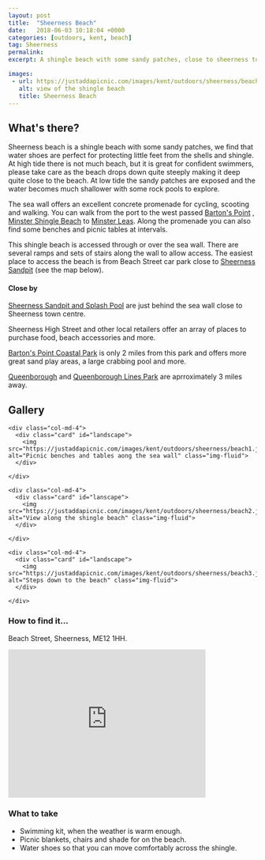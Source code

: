 ```yaml
---
layout: post
title:  "Sheerness Beach"
date:   2018-06-03 10:18:04 +0000
categories: [outdoors, kent, beach]
tag: Sheerness
permalink: 
excerpt: A shingle beach with some sandy patches, close to sheerness town centre, the sandpit and splash pool. Perfect for a swim at high tide or rock pool hunting at low tide.

images: 
 - url: https://justaddapicnic.com/images/kent/outdoors/sheerness/beach2.jpg
   alt: view of the shingle beach
   title: Sheerness Beach
---
```


## What's there?
Sheerness beach is a shingle beach with some sandy patches, we find that water shoes are perfect for protecting little feet from the shells and shingle.  At high tide there is not much beach, but it is great for confident swimmers, please take care as the beach drops down quite steeply making it deep quite close to the beach.  At low tide the sandy patches are exposed and the water becomes much shallower with some rock pools to explore.

The sea wall offers an excellent concrete promenade for cycling, scooting and walking.  You can walk from the port to the west passed [Barton's Point](/outdoors/kent/park/2018/04/12/barton-point.html) , [Minster Shingle Beach](/outdoors/kent/beach/2018/05/23/minster-shingle.html) to [Minster Leas](/outdoors/kent/beach/2018/05/22/minter-leas.html).  Along the promenade you can also find some benches and picnic tables at intervals.

This shingle beach is accessed through or over the sea wall.  There are several ramps and sets of stairs along the wall to allow access.  The easiest place to access the beach is from Beach Street car park close to [Sheerness Sandpit](/outdoors/kent/sandpit/park/2018/01/16/sheerness-sandpit.html) (see the map below).

#### Close by

[Sheerness Sandpit and Splash Pool](/outdoors/kent/sandpit/park/2018/01/16/sheerness-sandpit.html) are just behind the sea wall close to Sheerness town centre. 

Sheerness High Street and other local retailers offer an array of places to purchase food, beach accessories and more.

[Barton's Point Coastal Park](/outdoors/kent/park/2018/04/12/barton-point.html) is only 2 miles from this park and offers more great sand play areas, a large crabbing pool and more.

[Queenborough](/outdoors/kent/park/2018/08/01/Queenborough.html) and [Queenborough Lines Park](/outdoors/kent/park/2018/08/01/Queenborough-lines.html) are aprroximately 3 miles away. 

## Gallery

<div class="container">

  <div class="row">

    <div class="col-md-4">
      <div class="card" id="landscape">
        <img src="https://justaddapicnic.com/images/kent/outdoors/sheerness/beach1.jpg" alt="Picnic benches and tables aong the sea wall" class="img-fluid">
      </div>
<!-- 
      <div class="card" id="landscape">
        <img src="" alt="" class="img-fluid">
      </div>  --> 
    </div>

    <div class="col-md-4">
      <div class="card" id="lanscape">
        <img src="https://justaddapicnic.com/images/kent/outdoors/sheerness/beach2.jpg" alt="View along the shingle beach" class="img-fluid">
      </div>

<!--       <div class="card" id="portrait">
        <img src="" alt="" class="img-fluid">
      </div> -->
    </div>

    <div class="col-md-4">
      <div class="card" id="landscape">
        <img src="https://justaddapicnic.com/images/kent/outdoors/sheerness/beach3.jpg" alt="Steps down to the beach" class="img-fluid">
      </div>
<!-- 
      <div class="card" id="landscape">
        <img src="" alt="" class="img-fluid">
      </div> -->
    </div>

  </div>      
</div>


### How to find it...
Beach Street, Sheerness, ME12 1HH.

<iframe src="https://www.google.com/maps/embed?pb=!1m18!1m12!1m3!1d2486.8816900691563!2d0.75916906147698!3d51.44196659931132!2m3!1f0!2f0!3f0!3m2!1i1024!2i768!4f13.1!3m3!1m2!1s0x0%3A0xc311b435247e9de2!2sBeach+Street+Car+Park!5e0!3m2!1sen!2suk!4v1528118449166" width="400" height="300" frameborder="0" style="border:0" allowfullscreen></iframe>

### What to take
* Swimming kit, when the weather is warm enough.
* Picnic blankets, chairs and shade for on the beach.
* Water shoes so that you can move comfortably across the shingle.